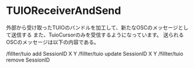 # TUIOReceiverAndSend
外部から受け取ったTUIOのバンドルを加工して、新たなOSCのメッセージとして送信する
また、TuioCursorのみを受信するようになっています。
送られるOSCのメッセージは以下の内容である。

/fillter/tuio add SessionID X Y
/fillter/tuio update SessionID X Y
/fillter/tuio remove SessionID

